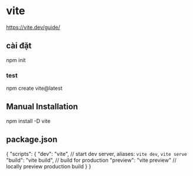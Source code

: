 # vite
https://vite.dev/guide/
## cài đặt
npm init

### test
npm create vite@latest

## Manual Installation
npm install -D vite

## package.json
{
  "scripts": {
    "dev": "vite", // start dev server, aliases: `vite dev`, `vite serve`
    "build": "vite build", // build for production
    "preview": "vite preview" // locally preview production build
  }
}